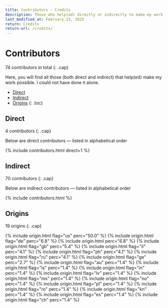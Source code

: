 ```yaml
---
title: Contributors - Credits
description: Those who help(ed) directly or indirectly to make my work possible
last_modified_at: February 23, 2025
return: Credits
return-url: /credits/
---
```


# Contributors
74 contributors in total
{: .cap}

Here, you will find all those (both direct and indirect) that help(ed) make my work possible. I could not have done it alone.

- [Direct](#direct)
- [Indirect](#indirect)
- [Origins](#origins)
{: .toc}

## Direct
4 contributors
{: .cap}

Below are direct contributors — listed in alphabetical order

{% include contributors.html direct=1 %}

## Indirect
70 contributors
{: .cap}

Below are indirect contributors — listed in alphabetical order

{% include contributors.html %}

## Origins
19 origins
{: .cap}

{% include origin.html flag="us" perc="50.0" %}
{% include origin.html flag="de" perc="6.8" %}
{% include origin.html perc="6.8" %}
{% include origin.html flag="gb" perc="5.4" %}
{% include origin.html flag="il" perc="4.1" %}
{% include origin.html flag="ph" perc="4.1" %}
{% include origin.html flag="ru" perc="4.1" %}
{% include origin.html flag="ge" perc="2.7" %}
{% include origin.html flag="au" perc="1.4" %}
{% include origin.html flag="is" perc="1.4" %}
{% include origin.html flag="in" perc="1.4" %}
{% include origin.html flag="lv" perc="1.4" %}
{% include origin.html flag="mx" perc="1.4" %}
{% include origin.html flag="no" perc="1.4" %}
{% include origin.html flag="pl" perc="1.4" %}
{% include origin.html flag="ro" perc="1.4" %}
{% include origin.html flag="kn" perc="1.4" %}
{% include origin.html flag="es" perc="1.4" %}
{% include origin.html flag="ch" perc="1.4" %}